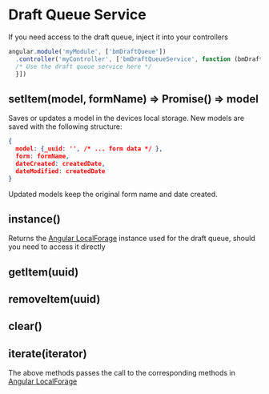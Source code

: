 # Draft Queue Service

If you need access to the draft queue, inject it into your controllers

```javascript
angular.module('myModule', ['bmDraftQueue'])
  .controller('myController', ['bmDraftQueueService', function (bmDraftQueueService) {
  /* Use the draft queue service here */
  }])
```

## setItem(model, formName) => Promise() => model

Saves or updates a model in the devices local storage. New models are saved with the following structure:

```json
{
  model: {_uuid: '', /* ... form data */ },
  form: formName,
  dateCreated: createdDate,
  dateModified: createdDate
}
```
Updated models keep the original form name and date created.

## instance()

Returns the [Angular LocalForage](https://github.com/ocombe/angular-localForage) instance used for the draft queue, should you need to access it directly

## getItem(uuid)
## removeItem(uuid)
## clear()
## iterate(iterator)
The above methods passes the call to the corresponding methods in [Angular LocalForage](https://github.com/ocombe/angular-localForage#functions-)
